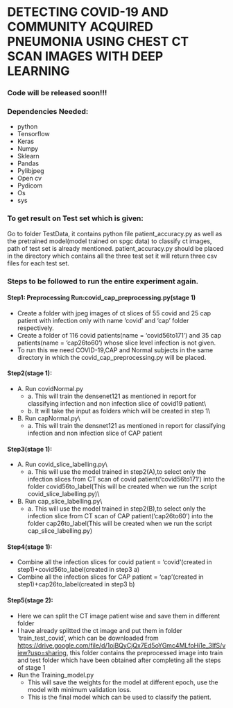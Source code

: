 # DETECTING COVID-19 AND COMMUNITY ACQUIRED PNEUMONIA USING CHEST CT SCAN IMAGES WITH DEEP LEARNING



### Code will be released soon!!!


### Dependencies Needed:
* python
* Tensorflow
* Keras
* Numpy
* Sklearn
* Pandas
* Pylibjpeg
* Open cv
* Pydicom
* Os
* sys


### To get result on Test set which is given:
Go to folder TestData, it contains python file patient_accuracy.py as well as the
pretrained model(model trained on spgc data) to classify ct images, path of test set is
already mentioned.
patient_accuracy.py should be placed in the directory which contains all the three test
set it will return three csv files for each test set.



### Steps to be followed to run the entire experiment again.
#### Step1: Preprocessing Run:covid_cap_preprocessing.py(stage 1)
* Create a folder with jpeg images of ct slices of 55 covid and 25 cap patient
with infection only with name ‘covid’ and ‘cap’ folder respectively.
* Create a folder of 116 covid patients(name = ‘covid56to171’) and 35 cap
patients(name = ‘cap26to60’) whose slice level infection is not given.
* To run this we need COVID-19,CAP and Normal subjects in the same
directory in which the covid_cap_preprocessing.py will be placed.
#### Step2(stage 1):
* A. Run covidNormal.py
    * a. This will train the densenet121 as mentioned in report for classifying
       infection and non infection slice of covid19 patient\
    * b. It will take the input as folders which will be created in step 1\
* B. Run capNormal.py\
    * a. This will train the densnet121 as mentioned in report for classifying
       infection and non infection slice of CAP patient
#### Step3(stage 1):
* A. Run covid_slice_labelling.py\
    * a. This will use the model trained in step2(A),to select only the infection
       slices from CT scan of covid patient(‘covid56to171’) into the folder
       covid56to_label(This will be created when we run the script covid_slice_labelling.py)\
* B. Run cap_slice_labelling.py\
    * a. This will use the model trained in step2(B),to select only the infection slice from CT scan of CAP patient(‘cap26to60’) into the folder
       cap26to_label(This will be created when we run the script cap_slice_labelling.py)
#### Step4(stage 1):
* Combine all the infection slices for covid patient = ‘covid’(created in step1)+covid56to_label(created in step3 a)
* Combine all the infection slices for CAP patient = ‘cap’(created in step1)+cap26to_label(created in step3 b)
#### Step5(stage 2):
* Here we can split the CT image patient wise and save them in different
folder
* I have already splitted the ct image and put them in folder ‘train_test_covid’, which can be downloaded from https://drive.google.com/file/d/1ojBQyCjQx7Ed5oYGmc4MLfoHi1e_3IfS/view?usp=sharing, this folder contains the preprocessed image into train and test folder which have been obtained after completing all the steps of stage 1
* Run the Training_model.py
   *  This will save the weights for the model at different epoch, use the model with minimum validation loss.
   *  This is the final model which can be used to classify the patient.
